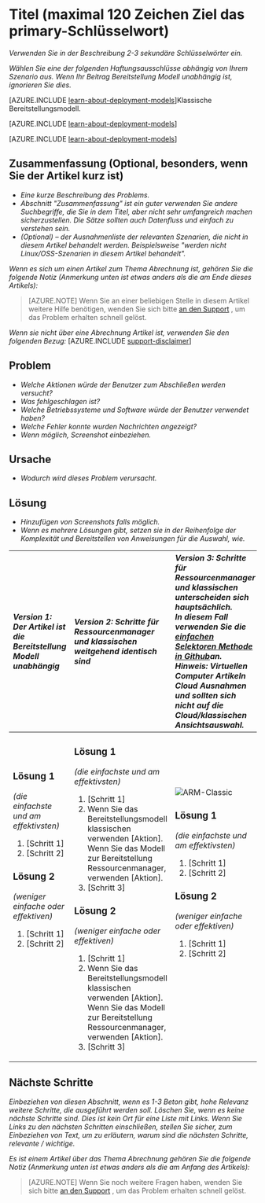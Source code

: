 <properties
   pageTitle="Seitentitel, die in der Browser-Registerkarte und Suchergebnissen angezeigt werden."
   description="Artikel Beschreibung, die Zielseiten und in den meisten Suchergebnisse angezeigt werden"
   services="service-name"
   documentationCenter="dev-center-name"
   authors="GitHub-alias-of-only-one-author"
   manager="manager-alias"
   editor=""
   tags="comma-separates-additional-tags-if-required"/>

<tags
   ms.service="required"
   ms.devlang="may be required"
   ms.topic="article"
   ms.tgt_pltfrm="may be required"
   ms.workload="required"
   ms.date="mm/dd/yyyy"
   ms.author="Your MSFT alias or your full email address;semicolon separates two or more"/>

# <a name="title-maximum-120-characters-target-the-primary-keyword"></a>Titel (maximal 120 Zeichen Ziel das primary-Schlüsselwort)

_Verwenden Sie in der Beschreibung 2-3 sekundäre Schlüsselwörter ein._

_Wählen Sie eine der folgenden Haftungsausschlüsse abhängig von Ihrem Szenario aus. Wenn Ihr Beitrag Bereitstellung Modell unabhängig ist, ignorieren Sie dies._

[AZURE.INCLUDE [learn-about-deployment-models](../../includes/learn-about-deployment-models-rm-include.md)]Klassische Bereitstellungsmodell.

[AZURE.INCLUDE [learn-about-deployment-models](../../includes/learn-about-deployment-models-classic-include.md)]

[AZURE.INCLUDE [learn-about-deployment-models](../../learn-about-deployment-models-both-include.md)]

## <a name="summary-optional-especially-when-the-article-is-short"></a>Zusammenfassung (Optional, besonders, wenn Sie der Artikel kurz ist)

- _Eine kurze Beschreibung des Problems._
- _Abschnitt "Zusammenfassung" ist ein guter verwenden Sie andere Suchbegriffe, die Sie in dem Titel, aber nicht sehr umfangreich machen sicherzustellen. Die Sätze sollten auch Datenfluss und einfach zu verstehen sein._
- _(Optional) – der Ausnahmenliste der relevanten Szenarien, die nicht in diesem Artikel behandelt werden. Beispielsweise "werden nicht Linux/OSS-Szenarien in diesem Artikel behandelt"._

_Wenn es sich um einen Artikel zum Thema Abrechnung ist, gehören Sie die folgende Notiz (Anmerkung unten ist etwas anders als die am Ende dieses Artikels):_
> [AZURE.NOTE] Wenn Sie an einer beliebigen Stelle in diesem Artikel weitere Hilfe benötigen, wenden Sie sich bitte [an den Support](https://portal.azure.com/?#blade/Microsoft_Azure_Support/HelpAndSupportBlade) , um das Problem erhalten schnell gelöst.

_Wenn sie nicht über eine Abrechnung Artikel ist, verwenden Sie den folgenden Bezug:_
[AZURE.INCLUDE [support-disclaimer](../../includes/support-disclaimer.md)]

## <a name="symptom"></a>Problem

- _Welche Aktionen würde der Benutzer zum Abschließen werden versucht?_
- _Was fehlgeschlagen ist?_
- _Welche Betriebssysteme und Software würde der Benutzer verwendet haben?_
- _Welche Fehler konnte wurden Nachrichten angezeigt?_
- _Wenn möglich, Screenshot einbeziehen._

## <a name="cause"></a>Ursache

- _Wodurch wird dieses Problem verursacht._

## <a name="solution"></a>Lösung

- _Hinzufügen von Screenshots falls möglich._
- _Wenn es mehrere Lösungen gibt, setzen sie in der Reihenfolge der Komplexität und Bereitstellen von Anweisungen für die Auswahl, wie._

| <em>Version 1: Der Artikel ist die Bereitstellung Modell unabhängig</em> | <em>Version 2: Schritte für Ressourcenmanager und klassischen weitgehend identisch sind</em> | <em>Version 3: Schritte für Ressourcenmanager und klassischen unterscheiden sich hauptsächlich. <br />In diesem Fall verwenden Sie die <a href="https://github.com/Azure/azure-content-pr/blob/master/contributor-guide/custom-markdown-extensions.md#simple-selectors">einfachen Selektoren Methode in Github</a>an. <br />Hinweis: Virtuellen Computer Artikeln Cloud Ausnahmen und sollten sich nicht auf die Cloud/klassischen Ansichtsauswahl.</em> |
|:------------------------------------------------------|:-----------------------------------------------------------|:----------------------------------------------------------------------------------------------------------------------------------------------------------------------------|
| <p><h3>Lösung 1</h3><em>(die einfachste und am effektivsten)</em></p><ol><li>[Schritt 1]</li><li>[Schritt 2]</li></ol><p><h3>Lösung 2</h3><em>(weniger einfache oder effektiven)</em></p><ol><li>[Schritt 1]</li><li>[Schritt 2]</li></ol><br /><br /><br /><br /><br /><br /><br /><br /> | <p><h3>Lösung 1</h3><em>(die einfachste und am effektivsten)</em></p><ol><li>[Schritt 1]</li><li>Wenn Sie das Bereitstellungsmodell klassischen verwenden [Aktion].<br />Wenn Sie das Modell zur Bereitstellung Ressourcenmanager, verwenden [Aktion].</li><li>[Schritt 3]</li></ol><p><h3>Lösung 2</h3><em>(weniger einfache oder effektiven)</em></p><ol><li>[Schritt 1]</li><li>Wenn Sie das Bereitstellungsmodell klassischen verwenden [Aktion].<br />Wenn Sie das Modell zur Bereitstellung Ressourcenmanager, verwenden [Aktion].</li><li>[Schritt 3]</li></ol> | <img src="media/markdown-template-for-support-articles-symptom-cause-resolution/rm-classic.png" alt="ARM-Classic"><p><h3>Lösung 1</h3><em>(die einfachste und am effektivsten)</em></p><ol><li>[Schritt 1]</li><li>[Schritt 2]</li></ol><p><h3>Lösung 2</h3><em>(weniger einfache oder effektiven)</em></p><ol><li>[Schritt 1]</li><li>[Schritt 2]</li></ol><br /><br /><br /><br /> |

## <a name="next-steps"></a>Nächste Schritte
_Einbeziehen von diesen Abschnitt, wenn es 1-3 Beton gibt, hohe Relevanz weitere Schritte, die ausgeführt werden soll. Löschen Sie, wenn es keine nächste Schritte sind. Dies ist kein Ort für eine Liste mit Links. Wenn Sie Links zu den nächsten Schritten einschließen, stellen Sie sicher, zum Einbeziehen von Text, um zu erläutern, warum sind die nächsten Schritte, relevante / wichtige._

_Es ist einem Artikel über das Thema Abrechnung gehören Sie die folgende Notiz (Anmerkung unten ist etwas anders als die am Anfang des Artikels):_
> [AZURE.NOTE] Wenn Sie noch weitere Fragen haben, wenden Sie sich bitte [an den Support](https://portal.azure.com/?#blade/Microsoft_Azure_Support/HelpAndSupportBlade) , um das Problem erhalten schnell gelöst.
